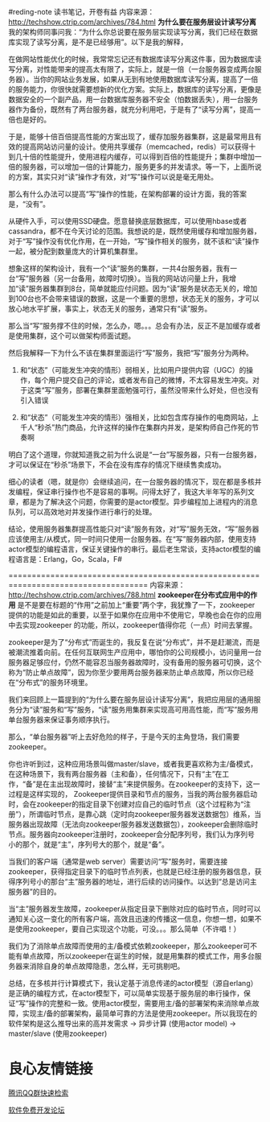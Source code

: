 #reding-note
读书笔记，开卷有益
内容来源：http://techshow.ctrip.com/archives/784.html
                                             **为什么要在服务层设计读写分离** 
我的架构师同事问我：“为什么你总说要在服务层实现读写分离，我们已经在数据库实现了读写分离，是不是已经够用”。以下是我的解释，

在做网站性能优化的时候，我常常忘记还有数据库读写分离这件事，因为数据库读写分离，对性能带来的提高太有限了，实际上，就是一倍（一台服务器变成两台服务器）。当你的网站业务发展，如果从无到有地使用数据库读写分离，提高了一倍的服务能力，你很快就需要想新的优化方案。实际上，数据库的读写分离，更像是数据安全的一个副产品，用一台数据库服务器不安全（怕数据丢失），用一台服务器作为备份，既然有了两台服务器，就充分利用吧，于是有了“读写分离”，提高一倍也是好的。


于是，能够十倍百倍提高性能的方案出现了，缓存加服务器集群，这是最常用且有效的提高网站访问量的设计。使用共享缓存（memcached，redis）可以获得十到几十倍的性能提升，使用进程内缓存，可以得到百倍的性能提升；集群中增加一倍的服务器，可以增加一倍的计算能力，服务更多的并发请求。等一下，上面所说的方案，其实只对“读”操作才有效，对“写”操作可以说是毫无用处。

那么有什么办法可以提高“写”操作的性能，在架构部署的设计方面，我的答案是，“没有”。

从硬件入手，可以使用SSD硬盘。愿意替换底层数据库，可以使用hbase或者cassandra，都不在今天讨论的范围。我想说的是，既然使用缓存和增加服务器，对于“写”操作没有优化作用，在一开始，“写”操作相关的服务，就不该和“读”操作一起，被分配到数量庞大的计算机集群里。

想象这样的架构设计，我有一个“读”服务的集群，一共4台服务器，我有一台“写”服务器（另一台备用，故障时切换）。当我的网站访问量上升，我增加“读”服务器集群到8台，简单就能应付问题。因为“读”服务是状态无关的，增加到100台也不会带来错误的数据，这是一个重要的思想，状态无关的服务，才可以放心地水平扩展，事实上，状态无关的服务，通常只有“读”服务。

那么当“写”服务撑不住的时候，怎么办，嗯。。。总会有办法，反正不是加缓存或者是使用集群，这个可以做架构师面试题。

然后我解释一下为什么不该在集群里面运行“写”服务，我把“写”服务分为两种。

1. 和“状态”（可能发生冲突的情形）弱相关，比如用户提供内容（UGC）的操作，每个用户提交自己的评论，或者发布自己的微博，不太容易发生冲突。对于这类“写”服务，部署在集群里面勉强可行，虽然没带来什么好处，但也没有引入错误

2. 和“状态”（可能发生冲突的情形）强相关，比如包含库存操作的电商网站，上千人“秒杀”热门商品，允许这样的操作在集群内并发，是架构师自己作死的节奏啊

明白了这个道理，你就知道我之前为什么说是“一台”写服务器，只有一台服务器，才可以保证在“秒杀”场景下，不会在没有库存的情况下继续售卖成功。

细心的读者（嗯，就是你）会继续追问，在一台服务器的情况下，现在都是多核并发编程，保证串行操作也不是容易的事啊。问得太好了，我这大半年写的系列文章，都是为了解决这个问题，你需要的是actor模型。异步编程加上进程内的消息队列，可以高效地对并发操作进行串行的处理。

结论，使用服务器集群提高性能只对“读”服务有效，对“写”服务无效，“写”服务器应该使用主/从模式，同一时间只使用一台服务器。在“写”服务器内部，使用支持actor模型的编程语言，保证关键操作的串行。最后老生常谈，支持actor模型的编程语言是：Erlang，Go，Scala，F#

====================================================================================
内容来源：http://techshow.ctrip.com/archives/788.html
                                         **zookeeper在分布式应用中的作用** 
是不是要在标题的“作用”之前加上“重要”两个字，我犹豫了一下，zookeeper提供的功能是如此的重要，以至于如果你在应用中不使用它，早晚也会在你的应用中去实现zookeeper 的功能，所以，zookeeper值得你花（一点）时间去掌握。

zookeeper是为了“分布式”而诞生的，我反复在说“分布式”，并不是赶潮流，而是被潮流推着向前。在任何互联网生产应用中，哪怕你的公司规模小，访问量用一台服务器足够应付，仍然不能容忍当服务器故障时，没有备用的服务器可切换，这个称为“防止单点故障”，因为你至少要用两台服务器来防止单点故障，所以你已经在“分布式”的服务环境里。

我们来回顾上一篇提到的“为什么要在服务层设计读写分离”，我把应用层的通用服务分为“读”服务和“写”服务，“读”服务用集群来实现高可用高性能，而“写”服务用单台服务器来保证事务顺序执行。

那么，“单台服务器”听上去好危险的样子，于是今天的主角登场，我们需要zookeeper。

你也许听到过，这种应用场景叫做master/slave，或者我更喜欢称为主/备模式，在这种场景下，我有两台服务器（主和备），任何情况下，只有“主”在工作，“备”是在主出现故障时，接替“主”来提供服务。在zookeeper的支持下，这一过程是这样实现的，
Zookeeper提供目录和节点的服务，当我的两台服务器启动时，会在zookeeper的指定目录下创建对应自己的临时节点（这个过程称为“注册”），所谓临时节点，是靠心跳（定时向zookeeper服务器发送数据包）维系，当服务器出现故障（无法向zookeeper服务器发送数据包），zookeeper会删除临时节点。服务器向zookeeper注册时，zookeeper会分配序列号，我们认为序列号小的那个，就是“主”，序列号大的那个，就是“备”。

当我们的客户端（通常是web server）需要访问“写”服务时，需要连接zookeeper，获得指定目录下的临时节点列表，也就是已经注册的服务器信息，获得序列号小的那台“主”服务器的地址，进行后续的访问操作。以达到“总是访问主服务器”的目的。

当“主”服务器发生故障，zookeeper从指定目录下删除对应的临时节点，同时可以通知关心这一变化的所有客户端，高效且迅速的传播这一信息，你想一想，如果不是使用zookeeper，要自己实现这个功能，可没。。。那么简单（不许唱！）

我们为了消除单点故障而使用的主/备模式依赖zookeeper，那么zookeeper可不能有单点故障，所以zookeeper在诞生的时候，就是用集群的模式工作，用多台服务器来消除自身的单点故障隐患，怎么样，无可挑剔吧。

总结，在多核并行计算模式下，我认定基于消息传递的actor模型（源自erlang）是正确的编程方式，在actor模型下，可以简单实现基于服务层的串行操作，保证“写”操作的完整和一致。使用actor模型，需要用主/备的部署架构来消除单点故障，实现主/备的部署架构，最简单可靠的方法是使用zookeeper。所以我现在的软件架构是这么推导出来的高并发需求 -> 异步计算 (使用actor model) -> master/slave (使用zookeeper)

 # 良心友情链接

[腾讯QQ群快速检索](http://u.720life.cn/s/8cf73f7c)

[软件免费开发论坛](http://u.720life.cn/s/bbb01dc0)